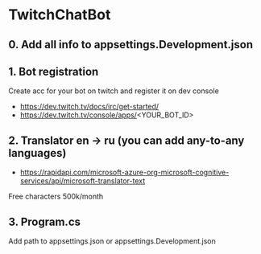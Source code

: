 # TwitchChatBot

## 0. Add all info to appsettings.Development.json

## 1. Bot registration
Create acc for your bot on twitch and register it on dev console
- https://dev.twitch.tv/docs/irc/get-started/
- https://dev.twitch.tv/console/apps/<YOUR_BOT_ID>

## 2. Translator en -> ru (you can add any-to-any languages)
- https://rapidapi.com/microsoft-azure-org-microsoft-cognitive-services/api/microsoft-translator-text

Free characters 500k/month

## 3. Program.cs
Add path to appsettings.json or appsettings.Development.json
